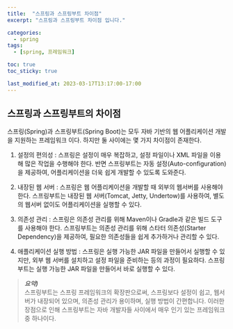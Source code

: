 ```yaml
---
title:  "스프링과 스프링부트 차이점"
excerpt: "스프링과 스프링부트 차이점 입니다."

categories:
  - spring
tags:
  - [spring, 프레임워크]

toc: true
toc_sticky: true

last_modified_at: 2023-03-17T13:17:00-17:00
---
```


## 스프링과 스프링부트의 차이점
스프링(Spring)과 스프링부트(Spring Boot)는 모두 자바 기반의 웹 어플리케이션 개발을 지원하는 프레임워크 이다. 하지만 둘 사이에는 몇 가지 차이점이 존재한다.

1. 설정의 편의성
: 스프링은 설정이 매우 복잡하고, 설정 파일이나 XML 파일을 이용해 많은 작업을 수행해야 한다. 반면 스프링부트는 자동 설정(Auto-configuration)을 제공하여, 어플리케이션을 더욱 쉽게 개발할 수 있도록 도와준다.

2. 내장된 웹 서버
: 스프링은 웹 어플리케이션을 개발할 때 외부의 웹서버를 사용해야 한다. 스프링부트는 내장된 웹 서버(Tomcat, Jetty, Undertow)를 사용하여, 별도의 웹서버 없이도 어플리케이션을 실행할 수 있다.

3. 의존성 관리
: 스프링은 의존성 관리를 위해 Maven이나 Gradle과 같은 빌드 도구를 사용해야 한다. 스프링부트는 의존성 관리를 위해 스타터 의존성(Starter Dependency)을 제공하여, 필요한 의존성들을 쉽게 추가하거나 관리할 수 있다.

4. 애플리케이션 실행 방법
: 스프링은 실행 가능한 JAR 파일을 만들어서 실행할 수 있지만, 외부 웹 서버를 설치하고 설정 파일을 준비하는 등의 과정이 필요하다. 스프링부트는 실행 가능한 JAR 파일을 만들어서 바로 실행할 수 있다.


> ***요약)***  
> 스프링부트는 스프링 프레임워크의 확장판으로써, 스프링보다 설정이 쉽고, 웹서버가 내장되어 있으며, 의존성 관리가 용이하며, 실행 방법이 간편합니다. 
> 이러한 장점으로 인해 스프링부트는 자바 개발자들 사이에서 매우 인기 있는 프레임워크 중 하나이다.


### 
